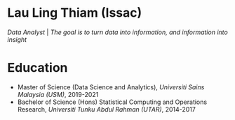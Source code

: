 # Lau Ling Thiam (Issac)
*Data Analyst* | *The goal is to turn data into information, and information into insight*

# Education
* Master of Science (Data Science and Analytics), *Universiti Sains Malaysia (USM)*, 2019-2021
* Bachelor of Science (Hons) Statistical Computing and Operations Research, *Universiti Tunku Abdul Rahman (UTAR)*, 2014-2017
